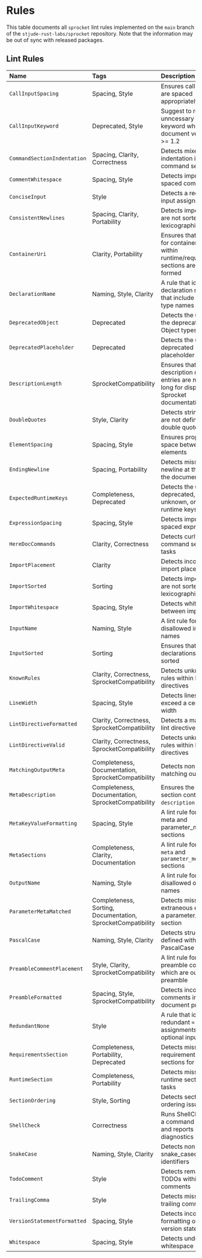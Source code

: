 # Rules

This table documents all `sprocket` lint rules implemented on the `main` branch of the `stjude-rust-labs/sprocket` repository. Note that the information may be out of sync with released packages.

## Lint Rules

| Name                        | Tags                                                        | Description                                                                                  |
| :-------------------------- | :---------------------------------------------------------- | :------------------------------------------------------------------------------------------- |
| `CallInputSpacing`          | Spacing, Style                                              | Ensures call inputs are spaced appropriately                                                 |
| `CallInputKeyword`          | Deprecated, Style                                           | Suggest to remove unncessary `input:` keyword when document version is >= 1.2                |
| `CommandSectionIndentation` | Spacing, Clarity, Correctness                               | Detects mixed indentation in a command section                                               |
| `CommentWhitespace`         | Spacing, Style                                              | Detects improperly spaced comments                                                           |
| `ConciseInput`              | Style                                                       | Detects a redundant input assignment                                                         |
| `ConsistentNewlines`        | Spacing, Clarity, Portability                               | Detects imports that are not sorted lexicographically                                        |
| `ContainerUri`              | Clarity, Portability                                        | Ensures that values for container keys within runtime/requirements sections are well-formed  |
| `DeclarationName`           | Naming, Style, Clarity                                      | A rule that identifies declaration names that include their type names                       |
| `DeprecatedObject`          | Deprecated                                                  | Detects the use of the deprecated Object types                                               |
| `DeprecatedPlaceholder`     | Deprecated                                                  | Detects the use of a deprecated placeholder options                                          |
| `DescriptionLength`         | SprocketCompatibility                                       | Ensures that description meta entries are not too long for display in Sprocket documentation |
| `DoubleQuotes`              | Style, Clarity                                              | Detects strings that are not defined with double quotes                                      |
| `ElementSpacing`            | Spacing, Style                                              | Ensures proper blank space between elements                                                  |
| `EndingNewline`             | Spacing, Portability                                        | Detects missing newline at the end of the document                                           |
| `ExpectedRuntimeKeys`       | Completeness, Deprecated                                    | Detects the use of deprecated, unknown, or missing runtime keys                              |
| `ExpressionSpacing`         | Spacing, Style                                              | Detects improperly spaced expressions                                                        |
| `HereDocCommands`           | Clarity, Correctness                                        | Detects curly command section for tasks                                                      |
| `ImportPlacement`           | Clarity                                                     | Detects incorrect import placements                                                          |
| `ImportSorted`              | Sorting                                                     | Detects imports that are not sorted lexicographically                                        |
| `ImportWhitespace`          | Spacing, Style                                              | Detects whitespace between imports                                                           |
| `InputName`                 | Naming, Style                                               | A lint rule for disallowed input names                                                       |
| `InputSorted`               | Sorting                                                     | Ensures that input declarations are sorted                                                   |
| `KnownRules`                | Clarity, Correctness, SprocketCompatibility                 | Detects unknown rules within lint directives                                                 |
| `LineWidth`                 | Spacing, Style                                              | Detects lines that exceed a certain width                                                    |
| `LintDirectiveFormatted`    | Clarity, Correctness, SprocketCompatibility                 | Detects a malformed lint directive                                                           |
| `LintDirectiveValid`        | Clarity, Correctness, SprocketCompatibility                 | Detects unknown rules within lint directives                                                 |
| `MatchingOutputMeta`        | Completeness, Documentation, SprocketCompatibility          | Detects non-matching outputs                                                                 |
| `MetaDescription`           | Completeness, Documentation, SprocketCompatibility          | Ensures the `meta` section contains a `description` key                                      |
| `MetaKeyValueFormatting`    | Spacing, Style                                              | A lint rule for missing meta and parameter_meta sections                                     |
| `MetaSections`              | Completeness, Clarity, Documentation                        | A lint rule for missing `meta` and `parameter_meta` sections                                     |
| `OutputName`                | Naming, Style                                               | A lint rule for disallowed output names                                                      |
| `ParameterMetaMatched`      | Completeness, Sorting, Documentation, SprocketCompatibility | Detects missing or extraneous entries in a parameter_meta section                            |
| `PascalCase`                | Naming, Style, Clarity                                      | Detects structs defined without a PascalCase name                                            |
| `PreambleCommentPlacement`  | Style, Clarity, SprocketCompatibility                       | A lint rule for flagging preamble comments which are outside the preamble                    |
| `PreambleFormatted`         | Spacing, Style, SprocketCompatibility                       | Detects incorrect comments in a document preamble                                            |
| `RedundantNone`             | Style                                                       | A rule that identifies redundant `= None` assignments for optional inputs                    |
| `RequirementsSection`       | Completeness, Portability, Deprecated                       | Detects missing requirements sections for tasks                                              |
| `RuntimeSection`            | Completeness, Portability                                   | Detects missing runtime sections for tasks                                                   |
| `SectionOrdering`           | Style, Sorting                                              | Detects section ordering issues                                                              |
| `ShellCheck`                | Correctness                                                 | Runs ShellCheck on a command section and reports diagnostics                                 |
| `SnakeCase`                 | Naming, Style, Clarity                                      | Detects non-snake_cased identifiers                                                          |
| `TodoComment`               | Style                                                       | Detects remaining TODOs within comments                                                      |
| `TrailingComma`             | Style                                                       | Detects missing trailing commas                                                              |
| `VersionStatementFormatted` | Spacing, Style                                              | Detects incorrect formatting of the version statement                                        |
| `Whitespace`                | Spacing, Style                                              | Detects undesired whitespace                                                                 |
